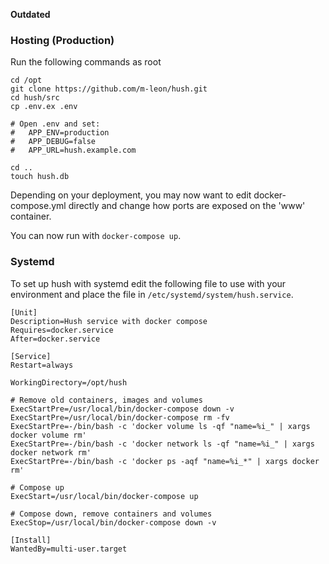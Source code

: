 **Outdated**

### Hosting (Production)

Run the following commands as root

```
cd /opt
git clone https://github.com/m-leon/hush.git
cd hush/src
cp .env.ex .env

# Open .env and set:
#   APP_ENV=production
#   APP_DEBUG=false
#   APP_URL=hush.example.com

cd ..
touch hush.db
```

Depending on your deployment, you may now want to edit docker-compose.yml directly and change how ports are exposed on the 'www' container.

You can now run with `docker-compose up`.

### Systemd

To set up hush with systemd edit the following file to use with your environment and place the file in `/etc/systemd/system/hush.service`.

```
[Unit]
Description=Hush service with docker compose
Requires=docker.service
After=docker.service

[Service]
Restart=always

WorkingDirectory=/opt/hush

# Remove old containers, images and volumes
ExecStartPre=/usr/local/bin/docker-compose down -v
ExecStartPre=/usr/local/bin/docker-compose rm -fv
ExecStartPre=-/bin/bash -c 'docker volume ls -qf "name=%i_" | xargs docker volume rm'
ExecStartPre=-/bin/bash -c 'docker network ls -qf "name=%i_" | xargs docker network rm'
ExecStartPre=-/bin/bash -c 'docker ps -aqf "name=%i_*" | xargs docker rm'

# Compose up
ExecStart=/usr/local/bin/docker-compose up

# Compose down, remove containers and volumes
ExecStop=/usr/local/bin/docker-compose down -v

[Install]
WantedBy=multi-user.target
```
